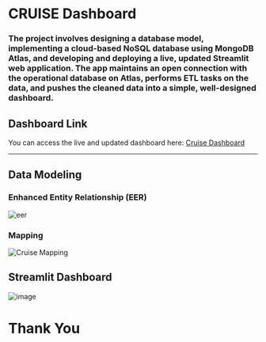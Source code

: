 # CRUISE Dashboard

### The project involves designing a database model, implementing a cloud-based NoSQL database using MongoDB Atlas, and developing and deploying a live, updated Streamlit web application. The app maintains an open connection with the operational database on Atlas, performs ETL tasks on the data, and pushes the cleaned data into a simple, well-designed dashboard.


## Dashboard Link

You can access the live and updated dashboard here: [Cruise Dashboard](cruise-dashboard.streamlit.app)

---
## Data Modeling
### Enhanced Entity Relationship (EER)

![eer](https://github.com/user-attachments/assets/89cb064c-0f4c-43c9-ad60-acccaada8634)

### Mapping

![Cruise Mapping](https://github.com/user-attachments/assets/70f64d39-7acb-46db-aaaa-8c6cedb42cd2)


## Streamlit Dashboard

![image](https://github.com/user-attachments/assets/84f04d6d-e57b-4b3c-a0bc-0c72f0ea64e8)

# Thank You

